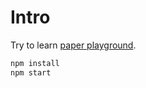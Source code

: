 # Intro

Try to learn [paper playground](https://github.com/phetsims/paper-land).

```bash
npm install
npm start
```